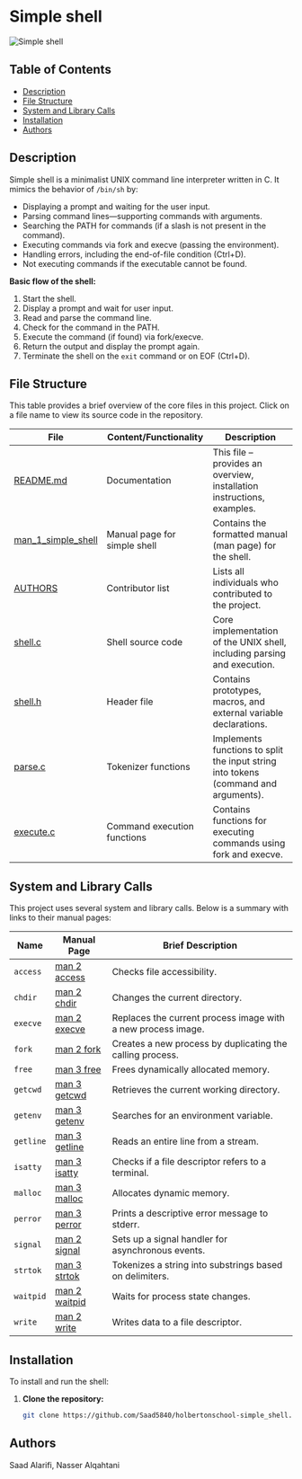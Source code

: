 # Simple shell

![Simple shell](https://i.imgur.com/9m8edhj.jpg)

## Table of Contents
- [Description](#description)
- [File Structure](#file-structure)
- [System and Library Calls](#system-and-library-calls)
- [Installation](#installation)
- [Authors](#authors)

## Description
Simple shell is a minimalist UNIX command line interpreter written in C. It mimics the behavior of `/bin/sh` by:
- Displaying a prompt and waiting for the user input.
- Parsing command lines—supporting commands with arguments.
- Searching the PATH for commands (if a slash is not present in the command).
- Executing commands via fork and execve (passing the environment).
- Handling errors, including the end-of-file condition (Ctrl+D).
- Not executing commands if the executable cannot be found.

**Basic flow of the shell:**
1. Start the shell.
2. Display a prompt and wait for user input.
3. Read and parse the command line.
4. Check for the command in the PATH.
5. Execute the command (if found) via fork/execve.
6. Return the output and display the prompt again.
7. Terminate the shell on the `exit` command or on EOF (Ctrl+D).

## File Structure
This table provides a brief overview of the core files in this project. Click on a file name to view its source code in the repository.

| File                             | Content/Functionality                                                     | Description                                                            |
| -------------------------------- | ------------------------------------------------------------------------- | ---------------------------------------------------------------------- |
| [README.md](README.md)           | Documentation                                                             | This file – provides an overview, installation instructions, examples. |
| [man_1_simple_shell](man_1_simple_shell) | Manual page for simple shell                                            | Contains the formatted manual (man page) for the shell.                |
| [AUTHORS](AUTHORS)               | Contributor list                                                          | Lists all individuals who contributed to the project.                |
| [shell.c](shell.c)               | Shell source code                                                         | Core implementation of the UNIX shell, including parsing and execution. |
| [shell.h](shell.h)               | Header file                                                               | Contains prototypes, macros, and external variable declarations.     |
| [parse.c](parse.c)               | Tokenizer functions                                                       | Implements functions to split the input string into tokens (command and arguments). |
| [execute.c](execute.c)           | Command execution functions                                               | Contains functions for executing commands using fork and execve.          |

## System and Library Calls
This project uses several system and library calls. Below is a summary with links to their manual pages:

| Name       | Manual Page                                                                                  | Brief Description                                                                                   |
| ---------- | -------------------------------------------------------------------------------------------- | --------------------------------------------------------------------------------------------------- |
| `access`   | [man 2 access](https://man7.org/linux/man-pages/man2/access.2.html)                          | Checks file accessibility.                                                                          |
| `chdir`    | [man 2 chdir](https://man7.org/linux/man-pages/man2/chdir.2.html)                            | Changes the current directory.                                                                      |
| `execve`   | [man 2 execve](https://man7.org/linux/man-pages/man2/execve.2.html)                          | Replaces the current process image with a new process image.                                        |
| `fork`     | [man 2 fork](https://man7.org/linux/man-pages/man2/fork.2.html)                              | Creates a new process by duplicating the calling process.                                           |
| `free`     | [man 3 free](https://man7.org/linux/man-pages/man3/free.3.html)                              | Frees dynamically allocated memory.                                                                 |
| `getcwd`   | [man 3 getcwd](https://man7.org/linux/man-pages/man3/getcwd.3.html)                          | Retrieves the current working directory.                                                            |
| `getenv`   | [man 3 getenv](https://man7.org/linux/man-pages/man3/getenv.3.html)                          | Searches for an environment variable.                                                               |
| `getline`  | [man 3 getline](https://man7.org/linux/man-pages/man3/getline.3.html)                        | Reads an entire line from a stream.                                                                 |
| `isatty`   | [man 3 isatty](https://man7.org/linux/man-pages/man3/isatty.3.html)                          | Checks if a file descriptor refers to a terminal.                                                   |
| `malloc`   | [man 3 malloc](https://man7.org/linux/man-pages/man3/malloc.3.html)                          | Allocates dynamic memory.                                                                           |
| `perror`   | [man 3 perror](https://man7.org/linux/man-pages/man3/perror.3.html)                          | Prints a descriptive error message to stderr.                                                       |
| `signal`   | [man 2 signal](https://man7.org/linux/man-pages/man2/signal.2.html)                          | Sets up a signal handler for asynchronous events.                                                 |
| `strtok`   | [man 3 strtok](https://man7.org/linux/man-pages/man3/strtok.3.html)                          | Tokenizes a string into substrings based on delimiters.                                             |
| `waitpid`  | [man 2 waitpid](https://man7.org/linux/man-pages/man2/waitpid.2.html)                        | Waits for process state changes.                                                                    |
| `write`    | [man 2 write](https://man7.org/linux/man-pages/man2/write.2.html)                            | Writes data to a file descriptor.                                                                   |

## Installation
To install and run the shell:

1. **Clone the repository:**

   ```bash
   git clone https://github.com/Saad5840/holbertonschool-simple_shell.git

## Authors
Saad Alarifi,
Nasser Alqahtani
